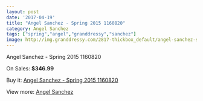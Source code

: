 ```yaml
---
layout: post
date: '2017-04-19'
title: "Angel Sanchez - Spring 2015 1160820"
category: Angel Sanchez
tags: ["spring","angel","granddressy","sanchez"]
image: http://img.granddressy.com/2817-thickbox_default/angel-sanchez-spring-2015-1160820.jpg
---
```

Angel Sanchez - Spring 2015 1160820

On Sales: **$346.99**
<a href="https://www.granddressy.com/en/angel-sanchez/2327-angel-sanchez-spring-2015-1160820.html"><amp-img layout="responsive" width="600" height="600" src="//img.granddressy.com/2817-thickbox_default/angel-sanchez-spring-2015-1160820.jpg" alt="Angel Sanchez - Spring 2015 1160820 0" /></a>

Buy it: [Angel Sanchez - Spring 2015 1160820](https://www.granddressy.com/en/angel-sanchez/2327-angel-sanchez-spring-2015-1160820.html "Angel Sanchez - Spring 2015 1160820")

View more: [Angel Sanchez](https://www.granddressy.com/en/106-angel-sanchez "Angel Sanchez")